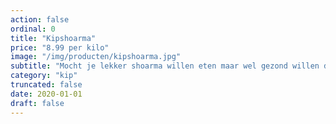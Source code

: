 ```yaml
---
action: false
ordinal: 0
title: "Kipshoarma"
price: "8.99 per kilo"
image: "/img/producten/kipshoarma.jpg"
subtitle: "Mocht je lekker shoarma willen eten maar wel gezond willen doen, dan is deze kipshoarma een goed alternatief."
category: "kip"
truncated: false
date: 2020-01-01
draft: false
---
```

